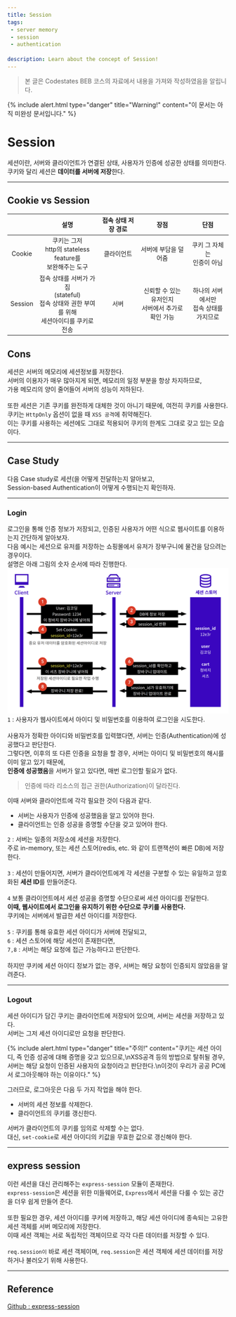 ```yaml
---
title: Session
tags: 
 - server memory
 - session
 - authentication

description: Learn about the concept of Session!
---
```


>   본 글은 Codestates BEB 코스의 자료에서 내용을 가져와 작성하였음을 알립니다.  

{% include alert.html type="danger" title="Warning!" content="이 문서는 아직 미완성 문서입니다." %}

# Session
세션이란, 서버와 클라이언트가 연결된 상태, 사용자가 인증에 성공한 상태를 의미한다.  
쿠키와 달리 세션은 **데이터를 서버에 저장**한다.  

---

## Cookie vs Session

||설명|접속 상태 저장 경로|장점|단점|
|:---:|:---:|:---:|:---:|:---:|
|Cookie|쿠키는 그저<br>http의 stateless feature를<br>보완해주는 도구|클라이언트|서버에 부담을 덜어줌|쿠키 그 자체는<br>인증이 아님|
|Session|접속 상태를 서버가 가짐<br>(stateful)<br>접속 상태와 권한 부여를 위해<br>세션아이디를 쿠키로 전송|서버|신뢰할 수 있는 유저인지<br>서버에서 추가로 확인 가능|하나의 서버에서만<br>접속 상태를 가지므로|분산에 불리|

## Cons
세션은 서버의 메모리에 세션정보를 저장한다.  
서버의 이용자가 매우 많아지게 되면, 메모리의 일정 부분을 항상 차지하므로,  
가용 메모리의 양이 줄어들어 서버의 성능이 저하된다.  
<br>
또한 세션은 기존 쿠키를 완전하게 대체한 것이 아니기 때문에, 여전히 쿠키를 사용한다.  
쿠키는 `HttpOnly` 옵션이 없을 때 `XSS 공격`에 취약해진다.  
이는 쿠키를 사용하는 세션에도 그대로 적용되어 쿠키의 한계도 그대로 갖고 있는 모습이다.  

---

## Case Study
다음 Case study로 세션(을 어떻게 전달하는지 알아보고,  
Session-based Authentication이 어떻게 수행되는지 확인하자.  

---

### Login
로그인을 통해 인증 정보가 저장되고, 인증된 사용자가 어떤 식으로 웹사이트를 이용하는지 간단하게 알아보자.  
다음 예시는 세션으로 유저를 저장하는 쇼핑몰에서 유저가 장부구니에 물건을 담으려는 경우이다.  
설명은 아래 그림의 숫자 순서에 따라 진행한다.  
![session-logic](../../assets/img/session-logic.png)  
`1` : 사용자가 웹사이트에서 아이디 및 비밀번호를 이용하여 로그인을 시도한다.  
<br>
사용자가 정확한 아이디와 비밀번호를 입력했다면, 서버는 인증(Authentication)에 성공했다고 판단한다.  
그렇다면, 이후의 또 다른 인증을 요청을 할 경우, 서버는 아이디 및 비밀번호의 해시를 이미 알고 있기 때문에,  
**인증에 성공했음**을 서버가 알고 있다면, 매번 로그인할 필요가 없다.  

> 인증에 따라 리소스의 접근 권한(Authorization)이 달라진다.  

이때 서버와 클라이언트에 각각 필요한 것이 다음과 같다.  
- 서버는 사용자가 인증에 성공했음을 알고 있어야 한다.  
- 클라이언트는 인증 성공을 증명할 수단을 갖고 있어야 한다.  

`2` : 서버는 일종의 저장소에 세션을 저장한다.  
주로 in-memory, 또는 세션 스토어(redis, etc. 와 같이 트랜잭션이 빠른 DB)에 저장한다.  
<br>
`3` : 세션이 만들어지면, 서버가 클라이언트에게 각 세션을 구분할 수 있는 유일하고 암호화된 **세션 ID**를 만들어준다.  
<br>
`4` 보통 클라이언트에서 세션 성공을 증명할 수단으로써 세션 아이디를 전달한다.  
**이때, 웹사이트에서 로그인을 유지하기 위한 수단으로 쿠키를 사용한다.**  
쿠키에는 서버에서 발급한 세션 아이디를 저장한다.  
<br>
`5` : 쿠키를 통해 유효한 세션 아이디가 서버에 전달되고,  
`6` : 세션 스토어에 해당 세션이 존재한다면,  
`7,8` : 서버는 해당 요청에 접근 가능하다고 판단한다.  
<br>
하지만 쿠키에 세션 아이디 정보가 없는 경우, 서버는 해당 요청이 인증되지 않았음을 알려준다.  

---

### Logout
세션 아이디가 담긴 쿠키는 클라이언트에 저장되어 있으며, 서버는 세션을 저장하고 있다.  
서버는 그저 세션 아이디로만 요청을 판단한다.  

{% include alert.html type="danger" title="주의!" content="쿠키는 세션 아이디, 즉 인증 성공에 대해 증명을 갖고 있으므로,\nXSS공격 등의 방법으로 탈취될 경우, 서버는 해당 요청이 인증된 사용자의 요청이라고 판단한다.\n이것이 우리가 공공 PC에서 로그아웃해야 하는 이유이다." %}

그러므로, 로그아웃은 다음 두 가지 작업을 해야 한다.  
- 서버의 세션 정보를 삭제한다.  
- 클라이언트의 쿠키를 갱신한다.  

서버가 클라이언트의 쿠키를 임의로 삭제할 수는 없다.  
대신, `set-cookie`로 세션 아이디의 키값을 무효한 값으로 갱신해야 한다.  

---

## express session
이런 세션을 대신 관리해주는 `express-session` 모듈이 존재한다.  
`express-session`은 세션을 위한 미들웨어로, `Express`에서 세션을 다룰 수 있는 공간을 더우 쉽게 만들어 준다.  
<br>
또한 필요한 경우, 세션 아이디를 쿠키에 저장하고, 해당 세션 아이디에 종속되는 고유한 세션 객체를 서버 메모리에 저장한다.  
이때 세션 객체는 서로 독립적인 객체이므로 각각 다른 데이터를 저장할 수 있다.  
<br>
`req.session이` 바로 세션 객체이며, `req.session`은 세션 객체에 세션 데이터를 저장하거나 불러오기 위해 사용한다.  

---

## Reference
[Github : express-session](https://github.com/expressjs/session#reqsession)  